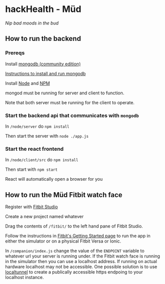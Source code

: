 # hackHealth - Müd

_Nip bad moods in the bud_

## How to run the backend

### Prereqs

Install [mongodb (community edition)](https://www.mongodb.com/download-center#community)

[Instructions to install and run mongodb](https://docs.mongodb.com/manual/administration/install-community/)

Install [Node](https://nodejs.org/en/) and [NPM](https://www.npmjs.com/)

mongod must be running for server and client to function.

Note that both server must be running for the client to operate.

### Start the backend api that communicates with `mongodb`

In `/node/server` do `npm install`

Then start the server with `node ./app.js`

### Start the react frontend

In `/node/client/src` do `npm install`

Then start with `npm start`

React will automatically open a browser for you

## How to run the Müd Fitbit watch face

Register with [Fitbit Studio](https://studio.fitbit.com/)

Create a new project named whatever

Drag the contents of `/fitbit/` to the left hand pane of Fitbit Studio.

Follow the instructions in [Fitbit's Getting Started page](https://dev.fitbit.com/getting-started/) to run the app in either the simulator or on a physical Fitbit Versa or Ionic.

In `/companion/index.js` change the value of the `ENDPOINT` variable to whatever url your server is running under. If the Fitbit watch face is running in the simulator then you can use a localhost address. If running on actual hardware localhost may not be accessible. One possible solution is to use [localtunnel](https://localtunnel.github.io/www/) to create a publically accessible https endpoing to your localhost instance.